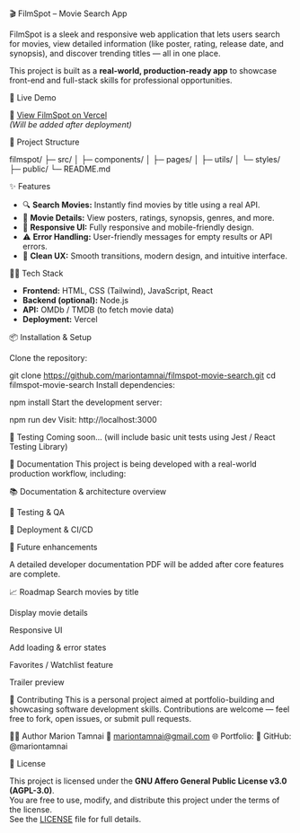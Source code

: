  🎬 FilmSpot – Movie Search App

FilmSpot is a sleek and responsive web application that lets users search for movies, view detailed information (like poster, rating, release date, and synopsis), and discover trending titles — all in one place.  

This project is built as a **real-world, production-ready app** to showcase front-end and full-stack skills for professional opportunities.

 🚀 Live Demo

🔗 [View FilmSpot on Vercel](https://your-vercel-link.vercel.app)  
*(Will be added after deployment)*

 📁 Project Structure

filmspot/
├─ src/
│ ├─ components/
│ ├─ pages/
│ ├─ utils/
│ └─ styles/
├─ public/
└─ README.md


 ✨ Features

- 🔍 **Search Movies:** Instantly find movies by title using a real API.  
- 📄 **Movie Details:** View posters, ratings, synopsis, genres, and more.  
- 📱 **Responsive UI:** Fully responsive and mobile-friendly design.  
- ⚠️ **Error Handling:** User-friendly messages for empty results or API errors.  
- 🪩 **Clean UX:** Smooth transitions, modern design, and intuitive interface.


 🧑‍💻 Tech Stack

- **Frontend:** HTML, CSS (Tailwind), JavaScript, React  
- **Backend (optional):** Node.js  
- **API:** OMDb / TMDB (to fetch movie data)  
- **Deployment:** Vercel

 📦 Installation & Setup

Clone the repository:

git clone https://github.com/mariontamnai/filmspot-movie-search.git
cd filmspot-movie-search
Install dependencies:

npm install
Start the development server:

npm run dev
Visit: http://localhost:3000

🧪 Testing
Coming soon... (will include basic unit tests using Jest / React Testing Library)

📜 Documentation
This project is being developed with a real-world production workflow, including:

📚 Documentation & architecture overview

🧪 Testing & QA

🚀 Deployment & CI/CD

🧩 Future enhancements

A detailed developer documentation PDF will be added after core features are complete.

📈 Roadmap
 Search movies by title

 Display movie details

 Responsive UI

 Add loading & error states

 Favorites / Watchlist feature

 Trailer preview

🤝 Contributing
This is a personal project aimed at portfolio-building and showcasing software development skills. Contributions are welcome — feel free to fork, open issues, or submit pull requests.

👩‍💻 Author
Marion Tamnai
📧 mariontamnai@gmail.com
🌐 Portfolio:
💼 GitHub: @mariontamnai

 📝 License

This project is licensed under the **GNU Affero General Public License v3.0 (AGPL-3.0)**.  
You are free to use, modify, and distribute this project under the terms of the license.  
See the [LICENSE](./LICENSE) file for full details.

